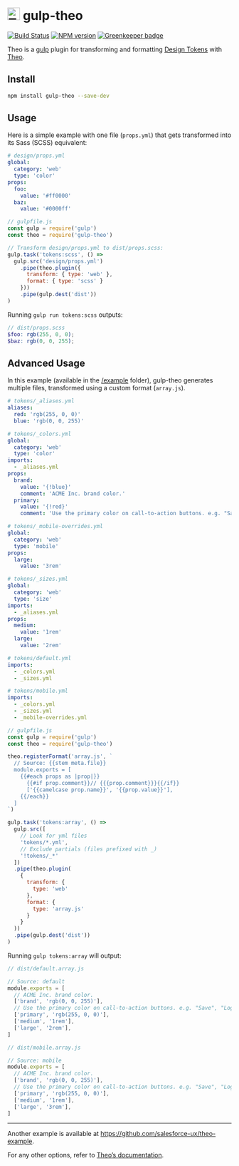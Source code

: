# <img src="https://raw.githubusercontent.com/salesforce-ux/theo/master/assets/theo.png" alt="Theo logo" width="28" /> gulp-theo

[![Build Status][travis-image]][travis-url]
[![NPM version][npm-image]][npm-url]
[![Greenkeeper badge](https://badges.greenkeeper.io/salesforce-ux/gulp-theo.svg)](https://greenkeeper.io/)

Theo is a [gulp](http://gulpjs.com) plugin for
transforming and formatting [Design Tokens](https://npmjs.org/package/theo/#overview)
with [Theo](https://npmjs.org/package/theo).

## Install

```sh
npm install gulp-theo --save-dev
```

## Usage

Here is a simple example with one file (`props.yml`)
that gets transformed into its Sass (SCSS) equivalent:

```yml
# design/props.yml
global:
  category: 'web'
  type: 'color'
props:
  foo:
    value: '#ff0000'
  baz:
    value: '#0000ff'
```

```js
// gulpfile.js
const gulp = require('gulp')
const theo = require('gulp-theo')

// Transform design/props.yml to dist/props.scss:
gulp.task('tokens:scss', () =>
  gulp.src('design/props.yml')
    .pipe(theo.plugin({
      transform: { type: 'web' },
      format: { type: 'scss' }
    }))
    .pipe(gulp.dest('dist'))
)
```

Running `gulp run tokens:scss` outputs:

```scss
// dist/props.scss
$foo: rgb(255, 0, 0);
$baz: rgb(0, 0, 255);
```

## Advanced Usage

In this example (available in the [/example](https://github.com/salesforce-ux/gulp-theo/tree/master/example) folder), gulp-theo generates multiple files, transformed using a custom format (`array.js`).

```yml
# tokens/_aliases.yml
aliases:
  red: 'rgb(255, 0, 0)'
  blue: 'rgb(0, 0, 255)'
```

```yml
# tokens/_colors.yml
global:
  category: 'web'
  type: 'color'
imports:
  - _aliases.yml
props:
  brand:
    value: '{!blue}'
    comment: 'ACME Inc. brand color.'
  primary:
    value: '{!red}'
    comment: 'Use the primary color on call-to-action buttons. e.g. "Save", "Log In"…'
```

```yml
# tokens/_mobile-overrides.yml
global:
  category: 'web'
  type: 'mobile'
props:
  large:
    value: '3rem'
```

```yml
# tokens/_sizes.yml
global:
  category: 'web'
  type: 'size'
imports:
  - _aliases.yml
props:
  medium:
    value: '1rem'
  large:
    value: '2rem'
```

```yml
# tokens/default.yml
imports:
  - _colors.yml
  - _sizes.yml
```

```yml
# tokens/mobile.yml
imports:
  - _colors.yml
  - _sizes.yml
  - _mobile-overrides.yml
```

```js
// gulpfile.js
const gulp = require('gulp')
const theo = require('gulp-theo')

theo.registerFormat('array.js', `
  // Source: {{stem meta.file}}
  module.exports = [
    {{#each props as |prop|}}
      {{#if prop.comment}}// {{{prop.comment}}}{{/if}}
      ['{{camelcase prop.name}}', '{{prop.value}}'],
    {{/each}}
  ]
`)

gulp.task('tokens:array', () =>
  gulp.src([
    // Look for yml files
    'tokens/*.yml',
    // Exclude partials (files prefixed with _)
    '!tokens/_*'
  ])
  .pipe(theo.plugin(
    {
      transform: {
        type: 'web'
      },
      format: {
        type: 'array.js'
      }
    }
  ))
  .pipe(gulp.dest('dist'))
)

```

Running `gulp tokens:array` will output:

```js
// dist/default.array.js

// Source: default
module.exports = [
  // ACME Inc. brand color.
  ['brand', 'rgb(0, 0, 255)'],
  // Use the primary color on call-to-action buttons. e.g. "Save", "Log In"…
  ['primary', 'rgb(255, 0, 0)'],
  ['medium', '1rem'],  
  ['large', '2rem'],
]
```

```js
// dist/mobile.array.js

// Source: mobile
module.exports = [
  // ACME Inc. brand color.
  ['brand', 'rgb(0, 0, 255)'],
  // Use the primary color on call-to-action buttons. e.g. "Save", "Log In"…
  ['primary', 'rgb(255, 0, 0)'],
  ['medium', '1rem'],  
  ['large', '3rem'],
]
```

----

Another example is available at <https://github.com/salesforce-ux/theo-example>.

For any other options, refer to [Theo’s documentation](https://travis-ci.org/salesforce-ux/gulp-theo).

[npm-url]: https://npmjs.org/package/gulp-theo
[npm-image]: http://img.shields.io/npm/v/gulp-theo.svg

[travis-url]: https://travis-ci.org/salesforce-ux/gulp-theo
[travis-image]: http://img.shields.io/travis/salesforce-ux/gulp-theo.svg
